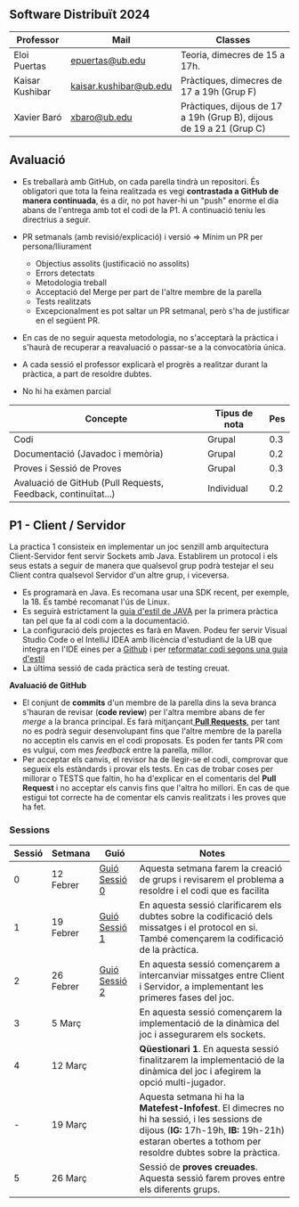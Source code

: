 ## Software Distribuït 2024

| Professor    | Mail            | Classes                                                               |
|--------------|-----------------|-----------------------------------------------------------------------|
| Eloi Puertas | epuertas@ub.edu | Teoria, dimecres de 15 a 17h. |
| Kaisar Kushibar| kaisar.kushibar@ub.edu| Pràctiques, dimecres de 17 a 19h (Grup F)|
| Xavier Baró | xbaro@ub.edu |Pràctiques, dijous de 17 a 19h (Grup B), dijous de 19 a 21 (Grup C) |

## Avaluació

* Es treballarà amb GitHub, on cada parella tindrà un repositori. És obligatori que tota la feina realitzada es vegi **contrastada a GitHub de manera continuada**, és a dir, no pot haver-hi un "push" enorme el dia abans de l'entrega amb tot el codi de la P1. A continuació teniu les directrius a seguir.
* PR setmanals (amb revisió/explicació) i versió => Mínim un PR per persona/lliurament
    * Objectius assolits (justificació no assolits)
    * Errors detectats
    * Metodologia treball
    * Acceptació del Merge per part de l'altre membre de la parella
    * Tests realitzats
    * Excepcionalment es pot saltar un PR setmanal, però s'ha de justificar en el següent PR.
* En cas de no seguir aquesta metodologia, no s'acceptarà la pràctica i s'haurà de recuperar a reavaluació o passar-se a la convocatòria única. 

* A cada sessió el professor explicarà el progrès a realitzar durant la pràctica, a part de resoldre dubtes. 	
* No hi ha exàmen parcial


| Concepte                                                      | Tipus de nota | Pes |
|---------------------------------------------------------------|---------------|-----|
| Codi                                                       | Grupal   | 0.3 |
| Documentació (Javadoc i memòria) | Grupal | 0.2 |
| Proves i Sessió de Proves | Grupal | 0.3|
| Avaluació de GitHub (Pull Requests, Feedback, continuïtat...) | Individual    | 0.2 |

## P1 - Client / Servidor

La practica 1 consisteix en implementar un joc senzill amb arquitectura Client-Servidor fent servir Sockets amb Java. Establirem un protocol i els seus estats a seguir de manera que qualsevol grup podrà testejar el seu Client contra qualsevol Servidor d'un altre grup, i viceversa.

* Es programarà en Java. Es recomana usar una SDK recent, per exemple, la 18. És també recomanat l'ús de Linux.
* Es seguirà estrictament la [guia d'estil de JAVA](https://google.github.io/styleguide/javaguide.html) per la primera pràctica tan pel que fa al codi com a la documentació.
* La configuració dels projectes es farà en Maven. Podeu fer servir Visual Studio Code o el IntelliJ IDEA amb llicència d'estudiant de la UB que integra en l'IDE  eines per a [Github](https://www.jetbrains.com/help/idea/github.html) i per [reformatar codi segons una guia d'estil](https://medium.com/swlh/configuring-google-style-guide-for-java-for-intellij-c727af4ef248)
* La última sessió de cada pràctica serà de testing creuat.

**Avaluació de GitHub**

* El conjunt de **commits** d'un membre de la parella dins la seva branca s'hauran de revisar (**code review**) per l'altra membre abans de fer _merge_ a la branca principal. Es farà mitjançant[ **Pull Requests**,](https://docs.github.com/en/github/collaborating-with-issues-and-pull-requests/proposing-changes-to-your-work-with-pull-requests) per tant no es podrà seguir desenvolupant fins que l'altre membre de la parella no acceptin els canvis en el codi proposats. Es poden fer tants PR com es vulgui, com mes _feedback_ entre la parella, millor.
* Per acceptar els canvis, el revisor ha de llegir-se el codi, comprovar que segueix els estàndards i provar els tests.  En cas de trobar coses per millorar o TESTS que faltin, ho ha d'explicar en el comentaris del  **Pull Request** i no acceptar els canvis fins que l'altra ho millori. En cas de que estigui tot correcte ha de comentar els canvis realitzats i les proves que ha fet.  


### Sessions

| Sessió |  Setmana  | Guió                                      |  Notes   |
|--------|-----------|-------------------------------------------|----------|
|    0   | 12 Febrer | [Guió Sessió 0](./Sessions/sessio_0.md)   | Aquesta setmana farem la creació de grups i revisarem el problema a resoldre i el codi que es facilita |
|    1   | 19 Febrer | [Guió Sessió 1](./Sessions/sessio_1.md)   | En aquesta sessió clarificarem els dubtes sobre la codificació dels missatges i el protocol en si. També començarem la codificació de la pràctica. |
|    2   | 26 Febrer | [Guió Sessió 2](./Sessions/sessio_2.md) | En aquesta sessió començarem a intercanviar missatges entre Client i Servidor, a implementant les primeres fases del joc. |
|    3   | 5 Març |  | En aquesta sessió començarem la implementació de la dinàmica del joc i assegurarem els sockets. |
|    4   | 12 Març |  | **Qüestionari 1**. En aquesta sessió finalitzarem la implementació de la dinàmica del joc i afegirem la opció multi-jugador. |
|    -   | 19 Març |  | Aquesta setmana hi ha la **Matefest-Infofest**. El dimecres no hi ha sessió, i les sessions de dijous (**IG:** 17h-19h, **IB:** 19h-21h) estaran obertes a tothom per resoldre dubtes sobre la pràctica. |
|   5    | 26 Març |  | Sessió de **proves creuades**. Aquesta sessió farem proves entre els diferents grups. |
